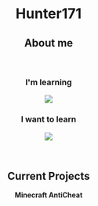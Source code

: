 <h1 align="center">Hunter171</h1>

<h2 align="center">About me</h2>
<br>
<h3 align="center">I'm learning</h3>

<p align="center">
  <a href="https://skillicons.dev">
    <img src="https://skillicons.dev/icons?i=python,java,html,css,js,nodejs,typescript,react" />
  </a>
</p>

<h3 align="center">I want to learn</h3>

<p align="center">
  <a href="https://skillicons.dev">
    <img src="https://skillicons.dev/icons?i=arduino,kotlin,c,cs,cpp,docker,php" />
  </a>
</p>
<br>
<h2 align="center">Current Projects</h2>

<p align="center"><b>Minecraft AntiCheat</b></p>
